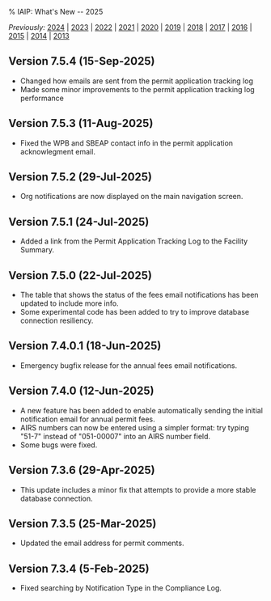 % IAIP: What's New -- 2025

*Previously:*
[2024](changelog-2024.html) |
[2023](changelog-2023.html) |
[2022](changelog-2022.html) |
[2021](changelog-2021.html) |
[2020](changelog-2020.html) |
[2019](changelog-2019.html) |
[2018](changelog-2018.html) |
[2017](changelog-2017.html) |
[2016](changelog-2016.html) |
[2015](changelog-2015.html) |
[2014](changelog-2014.html) |
[2013](changelog-2013.html)

## Version 7.5.4 <span>(15-Sep-2025)</span>

* Changed how emails are sent from the permit application tracking log
* Made some minor improvements to the permit application tracking log performance

## Version 7.5.3 <span>(11-Aug-2025)</span>

* Fixed the WPB and SBEAP contact info in the permit application acknowlegment email.

## Version 7.5.2 <span>(29-Jul-2025)</span>

* Org notifications are now displayed on the main navigation screen.

## Version 7.5.1 <span>(24-Jul-2025)</span>

* Added a link from the Permit Application Tracking Log to the Facility Summary.

## Version 7.5.0 <span>(22-Jul-2025)</span>

* The table that shows the status of the fees email notifications has been updated to include more info.
* Some experimental code has been added to try to improve database connection resiliency.

## Version 7.4.0.1 <span>(18-Jun-2025)</span>

* Emergency bugfix release for the annual fees email notifications.

## Version 7.4.0 <span>(12-Jun-2025)</span>

* A new feature has been added to enable automatically sending the initial notification email for annual permit fees.
* AIRS numbers can now be entered using a simpler format: try typing "51-7" instead of "051-00007" into an AIRS number field.
* Some bugs were fixed.

## Version 7.3.6 <span>(29-Apr-2025)</span>

* This update includes a minor fix that attempts to provide a more stable database connection.

## Version 7.3.5 <span>(25-Mar-2025)</span>

* Updated the email address for permit comments.

## Version 7.3.4 <span>(5-Feb-2025)</span>

* Fixed searching by Notification Type in the Compliance Log.

